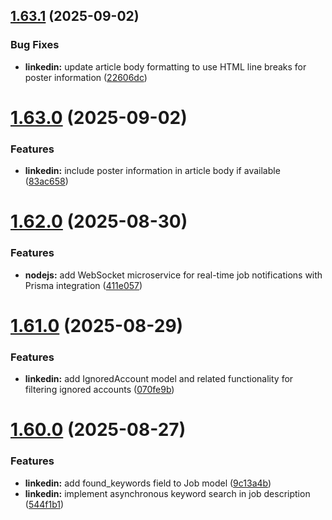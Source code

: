 ## [1.63.1](https://github.com/ghorbani-mohammad/Django-Social-Networks-Crawler/compare/v1.63.0...v1.63.1) (2025-09-02)


### Bug Fixes

* **linkedin:** update article body formatting to use HTML line breaks for poster information ([22606dc](https://github.com/ghorbani-mohammad/Django-Social-Networks-Crawler/commit/22606dc6bf38077465926520c65691ca3cd7dbf6))



# [1.63.0](https://github.com/ghorbani-mohammad/Django-Social-Networks-Crawler/compare/v1.62.0...v1.63.0) (2025-09-02)


### Features

* **linkedin:** include poster information in article body if available ([83ac658](https://github.com/ghorbani-mohammad/Django-Social-Networks-Crawler/commit/83ac658bb82630c15b073201905e45802f70f70b))



# [1.62.0](https://github.com/ghorbani-mohammad/Django-Social-Networks-Crawler/compare/v1.61.0...v1.62.0) (2025-08-30)


### Features

* **nodejs:** add WebSocket microservice for real-time job notifications with Prisma integration ([411e057](https://github.com/ghorbani-mohammad/Django-Social-Networks-Crawler/commit/411e05762b8e80460333f6f0087a1b47d2c79a1a))



# [1.61.0](https://github.com/ghorbani-mohammad/Django-Social-Networks-Crawler/compare/v1.60.0...v1.61.0) (2025-08-29)


### Features

* **linkedin:** add IgnoredAccount model and related functionality for filtering ignored accounts ([070fe9b](https://github.com/ghorbani-mohammad/Django-Social-Networks-Crawler/commit/070fe9bfa8e8f1ccf7b14118bcf54904f0a157a3))



# [1.60.0](https://github.com/ghorbani-mohammad/Django-Social-Networks-Crawler/compare/v1.59.0...v1.60.0) (2025-08-27)


### Features

* **linkedin:** add found_keywords field to Job model ([9c13a4b](https://github.com/ghorbani-mohammad/Django-Social-Networks-Crawler/commit/9c13a4be4140297d5cd8683ee62d243d38bd12e0))
* **linkedin:** implement asynchronous keyword search in job description ([544f1b1](https://github.com/ghorbani-mohammad/Django-Social-Networks-Crawler/commit/544f1b122ba63a928dd3e90eb0fb300d738cec5d))



